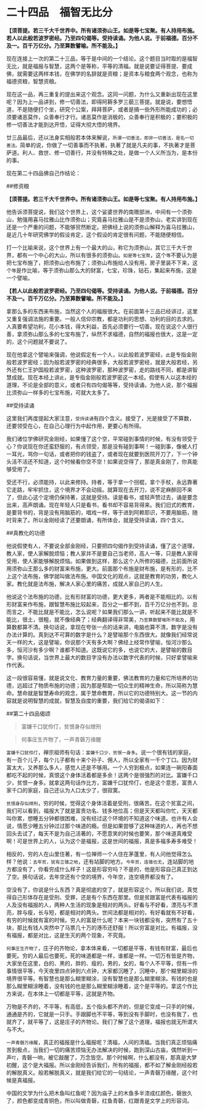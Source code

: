 # 二十四品　福智无比分

**【须菩提。若三千大千世界中。所有诸须弥山王。如是等七宝聚。有人持用布施。若人以此般若波罗密经。乃至四句偈等。受持读诵。为他人说。于前福德。百分不及一。百千万亿分。乃至算数譬喻。所不能及。】**

现在连接上一次的第二十三品，等于是中间的一个结论。这个题目当时取的是福智无比，就是福报与智慧，这两个是等称，平等的清福。就是说要证得菩提、要成佛，就需要这两样本钱，在佛学的名辞就是资粮；是资本与粮食两个观念，也称为福德资粮，智慧资粮。

现在这一品，再三重复的提出来这个观念。这同一问题，为什么又重新出现在这里呢？因为上一品讲到，修一切善法，即得阿耨多罗三藐三菩提。就是说，要想悟道，不是随便打个坐，研究个公案，拜拜菩萨，或者是搞一些外形所能成功的；必须要诸恶莫作，众善奉行才行。诸恶莫作是消极的，众善奉行是积极的；要积极的修一切善法才能到达开悟，证得大彻大悟的境界。

廿三品最后，还以法身实相般若本体来解说，`所谓一切善法，即非一切善法，是名一切善法。`简单的说，你做了一切善事而不执著，执著了就是凡夫的事，不执著才是菩萨道。利人、救世、修一切善行，并没有特殊之处，是做一个人义所当为，是本份的事。

现在第二十四品佛自己作结论：
 
##修资粮

**【须菩提。若三千大千世界中。所有诸须弥山王。如是等七宝聚。有人持用布施。】**

他告诉须菩提说，我们这个世界上，这个娑婆世界的南赡部洲，中间有一个须弥山，勉强用喜马拉雅山比作须弥山；究竟喜马拉雅山是不是须弥山，老实讲到现在还是一个严重的问题，不能够贸然断定。把佛经上说的须弥山解释为喜马拉雅山，是近几十年研究佛学的假设肯定，这个假设的肯定很有问题，不能随便相信。

打一个比喻来说，这个世界上有一个最大的山，称它为须弥山，其它三千大千世界，都有一个中心的大山，所以有很多的须弥山。`如是等七宝聚`，这个`等`不要认为是把七宝布施了，把须弥山也布施了；须弥山布施给人没有用，房子里装不下来，这个`等`是作比喻，等于须弥山那么大的财富，七宝，珍珠，钻石，集起来布施，这是一个譬喻。

**【若人以此般若波罗密经。乃至四句偈等。受持读诵。为他人说。于前福德。百分不及一。百千万亿分。乃至算数譬喻。所不能及。】**

拿那么多的东西来布施，当然这个人的福报很大。在前面第十三品已经讲过，这里又重复强调法施的重要。一般人信仰宗教，都是功利的思想、功利的目的去求的。人真要希望功利，花小本钱，得大利益，首先必须要行一切善。现在说这个人很行善，拿须弥山那么多的七宝布施了，纵然不求福德，自然的福报也很大，这是一定的，这个问题就不要说了。

现在他拿这个譬喻来强调，他说假定有一个人，以此般若波罗密经，`此`是专指金刚般若波罗密经；因为般若波罗密的经典很多，大般若波罗密经，就是大般若经，另外还有仁王护国般若波罗密，这种波罗密，那种波罗密，走的路线不同，都是讲智慧成就。现在本经上讲`此`，是专指金刚般若波罗密这一本经。假使有人以这本经的道理，不论是全部的意义，或者只有四句偈等等，受持读诵，为他人说，那个福报比须弥山一样多的七宝布施，可就大太多了。
 
##受持读诵

这里我们再度提起大家注意，`受持读诵`有四个含义。接受了，光是接受了不算数，还要领受在心，在自己心理行为中起作用，更要心有所得。

我们诸位学佛研究金刚经，如果懂了这个空，平常碰到事情的时候，有没有领受于心？你说现在你还蛮舒服的，有点领受，那是没有碰到事啊！一碰到事，像被人打一耳光，骂你一句话，或者把你的钱盗了，或者现在就要到医院开刀了，下一个钟头活不活还不知道，这个时候看你空不空！如果说空得了，那是真金刚了，你真能够受用了。

受还不行，必须能持，以此来修持。持者，等于拿一个拐棍，拿个手杖，永远靠著它走路，牢牢抓住，这个境界才不会动摇。就算现在去开刀，说不定麻醉回不来了，但此心这个定境仍保持著，这就是受持。读是看书，或轻声赞过去，诵是要念出来，高声朗诵。现在年轻人只是看书，看书却不容易背得来。我们旧式的教育，是要背书的，背是没有用脑筋的，唱戏一样，等于进到阿赖耶识，不要用脑筋，随时背来了。所以金刚经读了还要朗诵，有所体会，就是受持读诵，四个含义。

 
##真教化的功德

他说假使有人，不要说全部金刚经，只要把四句偈作到受持读诵，懂了这个道理，教人家，使人家解脱烦恼；教人家并不是要自己当老师，高人一等，只是教人家得受用，使人家能够解脱烦恼。如果做到这样，那么这个人所修的福德，比前面所说用须弥山王那么多的财富来布施，更大。前面那个布施是财布施，是有形的，比不上这个法布施，佛学就叫做法布施。中国文化的观点，这就是教育的功劳，教化人家。教化就是法布施，解决人家心里的痛苦，成就人家自己的人生。

他说这个法布施的功德，比有形财富的功德，更大更多，两者是不能相比的。以有形财富来作布施，跟智慧布施比较起来，百分之一都不到，百千万亿分也不到。总而言之，不能比就是不能比，怎么说呢？如果我们那么一讲，听起来不能比就是不能比，很土，很粗，就不像经典了；经典翻译得非常美，`乃至算数譬喻所不能及`，用算数都算不清。换句话说，拿现在夸张一点的话来讲，电脑也算不清，数字是没有办法计算的。真到达不可算的数字是什么？是譬喻那个东西很大。就像我们经常说天一样的大，这是譬喻，你说那个天有多大啊？佛经上经常作譬喻，恒河沙那么多，恒河沙有多少啊？谁都不知道。这既说它的多，也说它的大，是譬喻的数目字。换句话说，当世界上最大的数目字没有办法以数字代表的时候，只好拿譬喻来作代表。

这一段很容易懂，就是说文化、教育力量的重要，佛法教育的力量和它所培养的功德，远超过了物质布施的功德；因为那是帮助一切众生的精神生命，所以简称为慧命。慧命就是智慧寿命的观念，属于慧命教育，所以它的功德特别大。这一节的内容就是说明智慧的成就，智慧及自度的重要，我们给它的偈语如下：
 
##第二十四品偈颂

>富嫌千口犹伶仃，贫恨身存似绁刑

>何事庄生齐物了，一声青磬万缘醒

`富嫌千口犹伶仃`，禅宗祖师有句话：`富嫌千口少，贫恨一身多`。说一个很有钱的家庭，有一百个儿子，每个儿子都有十来个孙子、佣人，所以全家有一千个丁口。因为财富太大，又养那么多人，感觉人还是不够用。一个人穷到极点，如果连一碗阳春面都吃不起的时候，真恨这个身体活着都是多余！这两个是很强烈的对比。富嫌千口少，贫恨一身多。就拿这两句话作比方，富嫌千口犹伶仃，也是这个意思，富贵人家千口的家庭，自己还认为人口太少了，很寂寞。

`贫恨身存似绁刑`，穷的时候，觉得这个身体活着是受刑，很痛苦。在这个贫富之间，我们可以看到，福报大了就是富贵功名、钱多地位高；但是天天都叫你忙，天天都叫你累，想睡五分钟都很困难，没有经过这个环境的不知道这个味道。也许有人会说，情愿少睡五分钟过过那个味道的瘾。但是如果尝够了这种味道的人，再也不想回头去试了，每天不是为自己活著的，不愿意笑的时候也要笑，那个味道真难受啊！可是世界上的人，认为这个是福报，这是世间的福报，真是多福多寿多难受！

相反的，穷的人在山里住著，有一位禅师一个人住在茅蓬里，有人问他觉得怎么样？他说：`去年贫，犹有立锥之地`，还有站脚的地方。`今年贫，连锥也无`，连站脚的地方都没有了，你看穷成什么样子！这是形容穷吗？不是的，他是形容自己真正到达了空。换句话说，去年空还有个空的境界，今年空，连空境界都没有了。

空没有了，你说是什么东西？真是彻底的空了，就是形容这个。所以我们说，真觉得自己形体存在是受刑、受罪，还是有个东西在那里。但是贫跟富是代表有福报的人及没有福报的人，两种人生活的现象是相对的两头。好看与不好看，漂亮与不漂亮，胖与瘦，长与短，都是相对的两头。世间法都是相对的，有好看就有不好看，有穷的时候就有富的时候。穷人的富是什么呢？本来一块钱都没有，突然有了五十块，那比有钱人突然中了马票几十万的港币还舒服！所以穷富是对比。有福报，没有福报，都是对比，这是生灭的两个现象，不究竟。

`何事庄生齐物了`，庄子的齐物论，拿本体来看，一切都是平等，有钱有财富，最后也要死。穷的人最后也要死，死的味道都是一样，谁都是一样。一切万有皆是齐物，大家坐在这里，白的、黑的，胖的、瘦的，男的，女的，每个人不平等，但有一件事情很平等，今天夜里四点钟到六点钟，大家都沉睡了，沉睡中，那个糊里糊涂的境界很平等。有智慧也是那么糊里糊涂，没有智慧也是那么糊里糊涂。有钱的也是那么糊里糊涂睡着，没有钱的也是那么糊里糊涂睡着，这个是平等的。拿这个作比方来说，在本体上一切都是平等，这就是齐物。

万物是不齐的，不平等，有高低，五个指头都不齐的，但是它变成一只手的时候，通通是齐的，它就是一只手。手跟脚也不平等，等到没有手脚时，也没有我了，也就齐了，就平等了，这是庄子的齐物论。我们了解了这个道理，福报也就无所谓大与不大。

`一声青磬万缘醒`，真正的福报是什么福报呢？清福，人间的清福。当我们真正烦恼痛苦到极点，当我们一切的痛苦烦恼无办法解决的时候，跑到深山古庙，偶然听到一声`叮`，青磬一响，被它敲醒了，万念皆空。那个时候啊，什么都没有，那真是大梦初醒，这个是大福报。所以金刚经告诉我们，所有的福报，都不如了解金刚经般若的解脱真义。般若解脱真义，就是我们给它的一句结论，一声青磬万缘醒，这个时候是真福报。

中国的文学为什么把木鱼叫红鱼呢？因为庙子上的木鱼多半漆成红颜色，磬放久了，颜色都变成青铜色，所以叫做青磬，红鱼青磬，红跟青是文学上的形容词。
